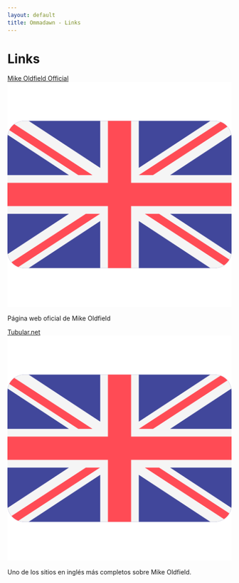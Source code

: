 ```yaml
---
layout: default
title: Ommadawn - Links
---
```


<div class="post">
    <h1 class="pageTitle">Links</h1>
    <div class="links-list">
        <div class="link-item">
            <a href="https://mikeoldfieldofficial.com" target="_blank">
                Mike Oldfield Official
                <img src="/assets/img/flags/en.png" alt="English" class="flag" />
            </a>
            <p>Página web oficial de Mike Oldfield</p>
        </div>
        <div class="link-item">
            <a href="https://tubular.net" target="_blank">
                Tubular.net
                <img src="/assets/img/flags/en.png" alt="English" class="flag" />
            </a>
            <p>Uno de los sitios en inglés más completos sobre Mike Oldfield.</p>
        </div>
    </div>
</div>
